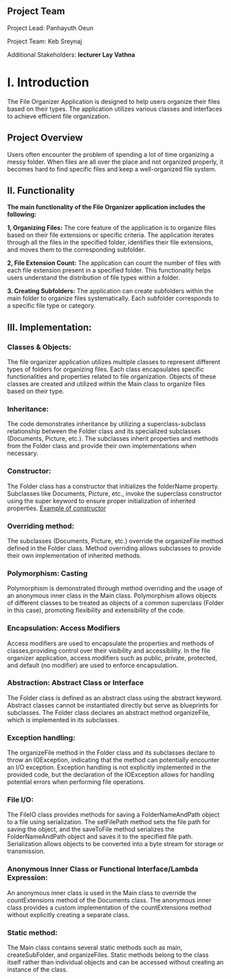 ## Project Team
Project Lead: Panhayuth Oeun

Project Team: Keb Sreynaj

Additional Stakeholders: **lecturer Lay Vathna**

# I. Introduction
The File Organizer Application is designed to help users organize their files based on their types. 
The application utilizes various classes and interfaces to achieve efficient file organization.

## Project Overview
Users often encounter the problem of spending a lot of time organizing a messy folder. 
When files are all over the place and not organized properly, it becomes hard to find specific files and keep a well-organized file system. 



## II. Functionality
**The main functionality of the File Organizer application includes the following:**

**1, Organizing Files:**
The core feature of the application is to organize files based on their file extensions or specific criteria. 
The application iterates through all the files in the specified folder, identifies their file extensions, and moves them to the corresponding subfolder.

**2, File Extension Count:**
The application can count the number of files with each file extension present in a specified folder. 
This functionality helps users understand the distribution of file types within a folder.

**3. Creating Subfolders:**
The application can create subfolders within the main folder to organize files systematically. 
Each subfolder corresponds to a specific file type or category.


## III. Implementation:

### Classes & Objects:
The file organizer application utilizes multiple classes to represent different types of folders for organizing files. 
Each class encapsulates specific functionalities and properties related to file organization. 
Objects of these classes are created and utilized within the Main class to organize files based on their type.


### Inheritance:
The code demonstrates inheritance by utilizing a superclass-subclass relationship between the Folder class and its specialized subclasses (Documents, Picture, etc.). 
The subclasses inherit properties and methods from the Folder class and provide their own implementations when necessary.

### Constructor:
The Folder class has a constructor that initializes the folderName property. 
Subclasses like Documents, Picture, etc., invoke the superclass constructor using the super keyword to ensure proper initialization of inherited properties.
[Example of constructor](https://github.com/9anhayu1h/File-Organizer/blob/main/NewCode/Folder.java)

### Overriding method:
The subclasses (Documents, Picture, etc.) override the organizeFile method defined in the Folder class. 
Method overriding allows subclasses to provide their own implementation of inherited methods.

### Polymorphism: Casting
Polymorphism is demonstrated through method overriding and the usage of an anonymous inner class in the Main class. 
Polymorphism allows objects of different classes to be treated as objects of a common superclass (Folder in this case), promoting flexibility and extensibility of the code.

### Encapsulation: Access Modifiers
Access modifiers are used to encapsulate the properties and methods of classes,providing control over their visibility and accessibility. 
In the file organizer application, access modifiers such as public, private, protected, and default (no modifier) are used to enforce encapsulation.

### Abstraction: Abstract Class or Interface
The Folder class is defined as an abstract class using the abstract keyword. 
Abstract classes cannot be instantiated directly but serve as blueprints for subclasses. 
The Folder class declares an abstract method organizeFile, which is implemented in its subclasses.

### Exception handling:
The organizeFile method in the Folder class and its subclasses declare to throw an IOException, indicating that the method can potentially encounter an I/O exception. 
Exception handling is not explicitly implemented in the provided code, but the declaration of the IOException allows for handling potential errors when performing file operations.

### File I/O:
The FileIO class provides methods for saving a FolderNameAndPath object to a file using serialization. 
The setFilePath method sets the file path for saving the object, and the saveToFile method serializes the FolderNameAndPath object and saves it to the specified file path. Serialization allows objects to be converted into a byte stream for storage or transmission.

### Anonymous Inner Class or Functional Interface/Lambda Expression:
An anonymous inner class is used in the Main class to override the countExtensions method of the Documents class. 
The anonymous inner class provides a custom implementation of the countExtensions method without explicitly creating a separate class.

### Static method:
The Main class contains several static methods such as main, createSubFolder, and organizeFiles. 
Static methods belong to the class itself rather than individual objects and can be accessed without creating an instance of the class.







